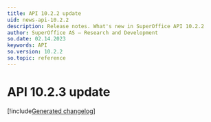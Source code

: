 ```yaml
---
title: API 10.2.2 update
uid: news-api-10.2.2
description: Release notes. What's new in SuperOffice API 10.2.2
author: SuperOffice AS – Research and Development
so.date: 02.14.2023
keywords: API
so.version: 10.2.2
so.topic: reference
---
```


# API 10.2.3 update

[!include[Generated changelog](includes/changes-10.2.3.544.md)]

